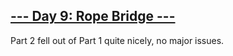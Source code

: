 ## [--- Day 9: Rope Bridge ---](https://adventofcode.com/2022/day/9)

Part 2 fell out of Part 1 quite nicely, no major issues.